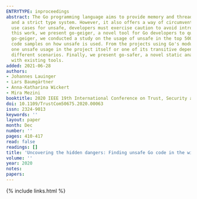 ```yaml
---
ENTRYTYPE: inproceedings
abstract: The Go programming language aims to provide memory and thread safety through measures such as automated memory management with garbage collection
  and a strict type system. However, it also offers a way of circumventing this safety net through the use of the unsafe package. While there are legitimate
  use cases for unsafe, developers must exercise caution to avoid introducing vulnerabilities like buffer overflows or memory corruption in general. In
  this work, we present go-geiger, a novel tool for Go developers to quantify unsafe usages in a project's source code and all of its dependencies. Using
  go-geiger, we conducted a study on the usage of unsafe in the top 500 most popular open-source Go projects on GitHub, including a manual analysis of 1,400
  code samples on how unsafe is used. From the projects using Go's module system, 38\% directly contain at least one unsafe usage, and 91\% contain at least
  one unsafe usage in the project itself or one of its transitive dependencies. Based on the usage patterns found, we present possible exploit vectors in
  different scenarios. Finally, we present go-safer, a novel static analysis tool to identify dangerous and common usage patterns that were previously undetected
  with existing tools.
added: 2021-06-28
authors:
- Johannes Lauinger
- Lars Baumgärtner
- Anna-Katharina Wickert
- Mira Mezini
booktitle: 2020 IEEE 19th International Conference on Trust, Security and Privacy in Computing and Communications (TrustCom)
doi: 10.1109/TrustCom50675.2020.00063
issn: 2324-9013
keywords: ''
layout: paper
month: Dec
number: ''
pages: 410-417
read: false
readings: []
title: 'Uncovering the hidden dangers: Finding unsafe Go code in the wild'
volume: ''
year: 2020
notes:
papers:
---
```

{% include links.html %}
